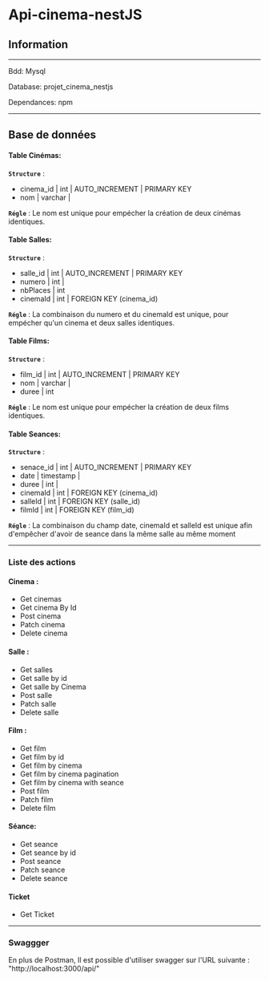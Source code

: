# Api-cinema-nestJS

## Information
---
Bdd: Mysql

Database: projet_cinema_nestjs

Dependances: npm

---

## Base de données

#### Table Cinémas:

**``Structure``** :

-   cinema_id | int | AUTO_INCREMENT | PRIMARY KEY
-   nom | varchar | 

**``Régle``** : Le nom est unique pour empécher la création de deux cinémas identiques.

#### Table Salles:

**``Structure``** :
-   salle_id | int | AUTO_INCREMENT | PRIMARY KEY
-   numero | int |
-   nbPlaces | int
-   cinemaId | int | FOREIGN KEY (cinema_id)

**``Régle``** : La combinaison du numero et du cinemaId est unique, pour empécher qu'un cinema et deux salles identiques.

#### Table Films:

**``Structure``** :

-   film_id | int | AUTO_INCREMENT | PRIMARY KEY
-   nom | varchar |
-   duree | int

**``Régle``** : Le nom est unique pour empécher la création de deux films identiques.

#### Table Seances:

**``Structure``** :

-   senace_id | int | AUTO_INCREMENT | PRIMARY KEY
-   date | timestamp |
-   duree | int |
-   cinemaId | int | FOREIGN KEY (cinema_id)
-   salleId | int | FOREIGN KEY (salle_id)
-   filmId | int | FOREIGN KEY (film_id)

**``Régle``** : La combinaison du champ date, cinemaId et salleId est unique afin d'empêcher d'avoir de seance dans la même salle au même moment

---
### Liste des actions
#### Cinema :
-   Get cinemas
-   Get cinema By Id
-   Post cinema
-   Patch cinema
-   Delete cinema
#### Salle : 
-   Get salles
-   Get salle by id
-   Get salle by Cinema
-   Post salle
-   Patch salle
-   Delete salle
#### Film :
-   Get film
-   Get film by id
-   Get film by cinema
-   Get film by cinema pagination
-   Get film by cinema with seance
-   Post film
-   Patch film
-   Delete film
#### Séance:
-   Get seance
-   Get seance by id
-   Post seance
-   Patch seance
-   Delete seance
#### Ticket
-   Get Ticket

---

### Swaggger

En plus de Postman, Il est possible d'utiliser swagger sur l'URL suivante : "http://localhost:3000/api/"
